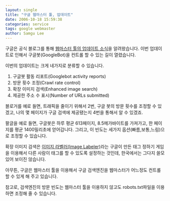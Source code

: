 ```yaml
---
layout: single
title: "구글 웹마스터 툴, 업데이트"
date: 2006-10-18 15:59:38
categories: service
tags: google webmaster
author: Samgu Lee
---
```


구글은 공식 블로그를 통해 [웹마스터 툴의 업데이트 소식](http://googlewebmastercentral.blogspot.com/2006/10/learn-more-about-googlebots-crawl-of.html)을 알려왔습니다. 이번 업데이트로 인해서 구글봇(GoogleBot)을 컨트롤 할 수 있는 길이 열렸습니다.

이번의 업데이트는 크게 네가지로 분류할 수 있습니다.

1. 구글봇 활동 리포트(Googlebot activity reports)
2. 방문 횟수 조정(Crawl rate control)
3. 확장 이미지 검색(Enhanced image search)
4. 제공한 주소 수 표시(Number of URLs submitted)

블로거를 예로 들면, 트래픽을 줄이기 위해서 2번, 구글 봇의 방문 횟수를 조정할 수 있겠고, 나의 몇 페이지가 구글 검색에 제공됐는지 4번을 통해서 알 수 있겠죠.

팔글을 예로 들면, 구글봇은 하루 평균 613페이지, 8.5메가바이트를 가져가고, 한 페이지를 평균 1400밀리초에 얻어갑니다. 그리고, 이 빈도는 세가지 옵션(빠름,보통,느림)으로 조정할 수 있습니다.

확장 이미지 검색은 [이미지 라벨러(Image Labeler)](http://images.google.com/imagelabeler/)라는 구글이 만든 태그 정하기 게임을 이용해서 다른 사람이 태그를 할 수 있도록 설정하는 것인데, 한국에서는 그다지 쓸모 있어 보이진 않습니다.

아무튼, 구글은 웹마스터 툴을 이용해서 구글 검색엔진을 웹마스터가 어느정도 컨트롤 할 수 있게 해 주고 있습니다.

참고로, 검색엔진의 방문 빈도는 웹마스터 툴을 이용하지 않고도 robots.txt파일을 이용하면 조정해 줄 수 있습니다.
